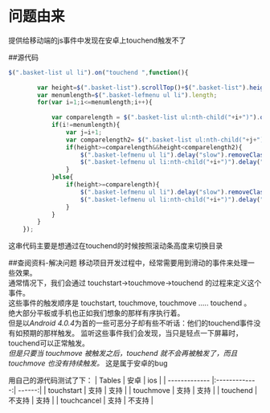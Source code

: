 # 问题由来
提供给移动端的js事件中发现在安卓上touchend触发不了  

##源代码

```js
$(".basket-list ul li").on("touchend ",function(){
		
		var height=$(".basket-list").scrollTop()+$(".basket-list").height()-$(".basket-list ul li").height();
		var menumlength=$(".basket-lefmenu ul li").length;
		for(var i=1;i<=menumlength;i++){
			
			var comparelength = $(".basket-list ul:nth-child("+i+")").offset().top-$(".basket-list ul:first-child").offset().top;
			if(i!=menumlength){
				var j=i+1;
				var comparelength2= $(".basket-list ul:nth-child("+j+")").offset().top-$(".basket-list ul:first-child").offset().top;
				if(height>=comparelength&&height<comparelength2){
					$(".basket-lefmenu ul li").delay("slow").removeClass("selected ");
					$(".basket-lefmenu ul li:nth-child("+i+")").delay("slow").addClass("selected");		
				}	
			}else{
				if(height>=comparelength){
					$(".basket-lefmenu ul li").delay("slow").removeClass("selected ");
					$(".basket-lefmenu ul li:nth-child("+i+")").delay("slow").addClass("selected");			
				}	
			}
		}
	});
```
这串代码主要是想通过在touchend的时候按照滚动条高度来切换目录  


##查阅资料-解决问题
移动项目开发过程中，经常需要用到滑动的事件来处理一些效果。  
通常情况下，我们会通过  touchstart->touchmove->touchend  的过程来定义这个事件。  
这些事件的触发顺序是  touchstart, touchmove, touchmove ….. touchend  。  
绝大部分平板或手机也正如我们想象的那样有序执行着。  
但是以*Android 4.0.4*为首的一些可恶分子却有些不听话：他们的touchend事件没有如预期的那样触发。
监听这些事件我们会发现，当只是轻点一下屏幕时，touchend可以正常触发。  
*但是只要当 touchmove 被触发之后，touchend 就不会再被触发了，而且 touchmove 也没有持续触发。*
这是属于安卓的bug

用自己的源代码测试了下：
|     Tables    | 安卓          |  ios   |
| ------------- |:-------------:| ------:|
| touchstart    | 支持          |  支持  |
| touchmove     | 支持          |  支持  |
| touchend      | 不支持        |  支持  |
| touchcancel   | 支持          | 不支持 |


